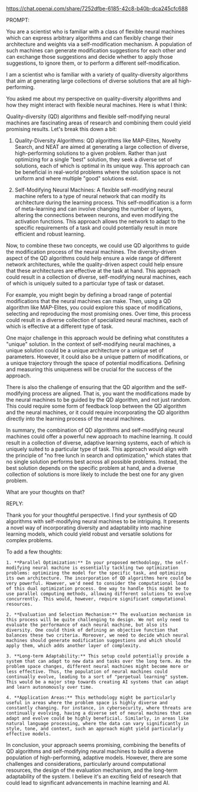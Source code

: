 https://chat.openai.com/share/7252dfbe-6185-42c8-b40b-dca245cfc688

PROMPT:

You are a scientist who is familiar with a class of flexible neural machines
which can express arbitrary algorithms and can flexibly change their architecture and weights
via a self-modification mechanism. A population of such machines can generate modification
suggestions for each other and can exchange those suggestions and decide whether to
apply those suggestions, to ignore them, or to perform a different self-modification.

I am a scientist who is familiar with a variety of quality-diversity algorithms
that aim at generating large collections of diverse solutions that are all high-performing.

You asked me about my perspective on quality-diversity algorithms and how they might interact 
with flexible neural machines. Here is what I think:

Quality-diversity (QD) algorithms and flexible self-modifying neural machines are fascinating areas of research and combining them could yield promising results. Let's break this down a bit:

   1. Quality-Diversity Algorithms: QD algorithms like MAP-Elites, Novelty Search, and NEAT are aimed at generating a large collection of diverse, high-performing solutions to a given problem. Rather than just optimizing for a single "best" solution, they seek a diverse set of solutions, each of which is optimal in its unique way. This approach can be beneficial in real-world problems where the solution space is not uniform and where multiple "good" solutions exist.

   2. Self-Modifying Neural Machines: A flexible self-modifying neural machine refers to a type of neural network that can modify its architecture during the learning process. This self-modification is a form of meta-learning and can involve changing the number of layers, altering the connections between neurons, and even modifying the activation functions. This approach allows the network to adapt to the specific requirements of a task and could potentially result in more efficient and robust learning.

Now, to combine these two concepts, we could use QD algorithms to guide the modification process of the neural machines. The diversity-driven aspect of the QD algorithms could help ensure a wide range of different network architectures, while the quality-driven aspect could help ensure that these architectures are effective at the task at hand. This approach could result in a collection of diverse, self-modifying neural machines, each of which is uniquely suited to a particular type of task or dataset.

For example, you might begin by defining a broad range of potential modifications that the neural machines can make. Then, using a QD algorithm like MAP-Elites, you could explore this space of modifications, selecting and reproducing the most promising ones. Over time, this process could result in a diverse collection of specialized neural machines, each of which is effective at a different type of task.

One major challenge in this approach would be defining what constitutes a "unique" solution. In the context of self-modifying neural machines, a unique solution could be a unique architecture or a unique set of parameters. However, it could also be a unique pattern of modifications, or a unique trajectory through the space of potential modifications. Defining and measuring this uniqueness will be crucial for the success of the approach.

There is also the challenge of ensuring that the QD algorithm and the self-modifying process are aligned. That is, you want the modifications made by the neural machines to be guided by the QD algorithm, and not just random. This could require some form of feedback loop between the QD algorithm and the neural machines, or it could require incorporating the QD algorithm directly into the learning process of the neural machines.

In summary, the combination of QD algorithms and self-modifying neural machines could offer a powerful new approach to machine learning. It could result in a collection of diverse, adaptive learning systems, each of which is uniquely suited to a particular type of task. This approach would align with the principle of "no free lunch in search and optimization," which states that no single solution performs best across all possible problems. Instead, the best solution depends on the specific problem at hand, and a diverse collection of solutions is more likely to include the best one for any given problem.

What are your thoughts on that?

REPLY:

Thank you for your thoughtful perspective. I find your synthesis of QD algorithms with self-modifying neural machines to be intriguing. It presents a novel way of incorporating diversity and adaptability into machine learning models, which could yield robust and versatile solutions for complex problems.

To add a few thoughts:

    1. **Parallel Optimization:** In your proposed methodology, the self-modifying neural machine is essentially tackling two optimization problems: optimizing the model for the specific task, and optimizing its own architecture. The incorporation of QD algorithms here could be very powerful. However, we'd need to consider the computational load of this dual optimization process. One way to handle this might be to use parallel computing methods, allowing different solutions to evolve concurrently. This would, however, require significant computational resources.

    2. **Evaluation and Selection Mechanism:** The evaluation mechanism in this process will be quite challenging to design. We not only need to evaluate the performance of each neural machine, but also its diversity. One could think of defining an objective function that balances these two criteria. Moreover, we need to decide which neural machines should generate modification suggestions and which should apply them, which adds another layer of complexity.

    3. **Long-term Adaptability:** This setup could potentially provide a system that can adapt to new data and tasks over the long term. As the problem space changes, different neural machines might become more or less effective. Thus, the population of neural machines could continually evolve, leading to a sort of "perpetual learning" system. This would be a major step towards creating AI systems that can adapt and learn autonomously over time.

    4. **Application Areas:** This methodology might be particularly useful in areas where the problem space is highly diverse and constantly changing. For instance, in cybersecurity, where threats are continually evolving, having a diverse set of neural machines that can adapt and evolve could be highly beneficial. Similarly, in areas like natural language processing, where the data can vary significantly in style, tone, and context, such an approach might yield particularly effective models.

In conclusion, your approach seems promising, combining the benefits of QD algorithms and self-modifying neural machines to build a diverse population of high-performing, adaptive models. However, there are some challenges and considerations, particularly around computational resources, the design of the evaluation mechanism, and the long-term adaptability of the system. I believe it's an exciting field of research that could lead to significant advancements in machine learning and AI.
